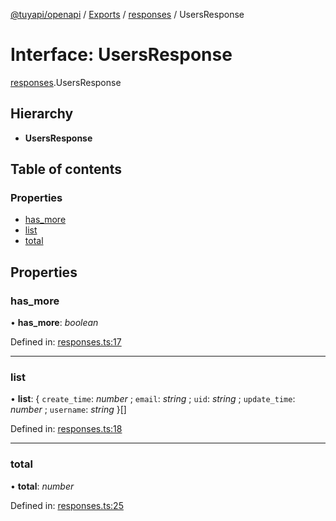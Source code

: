 [@tuyapi/openapi](../README.md) / [Exports](../modules.md) / [responses](../modules/responses.md) / UsersResponse

# Interface: UsersResponse

[responses](../modules/responses.md).UsersResponse

## Hierarchy

* **UsersResponse**

## Table of contents

### Properties

- [has\_more](responses.usersresponse.md#has_more)
- [list](responses.usersresponse.md#list)
- [total](responses.usersresponse.md#total)

## Properties

### has\_more

• **has\_more**: *boolean*

Defined in: [responses.ts:17](https://github.com/TuyaAPI/openapi/blob/862f9a5/src/responses.ts#L17)

___

### list

• **list**: { `create_time`: *number* ; `email`: *string* ; `uid`: *string* ; `update_time`: *number* ; `username`: *string*  }[]

Defined in: [responses.ts:18](https://github.com/TuyaAPI/openapi/blob/862f9a5/src/responses.ts#L18)

___

### total

• **total**: *number*

Defined in: [responses.ts:25](https://github.com/TuyaAPI/openapi/blob/862f9a5/src/responses.ts#L25)

